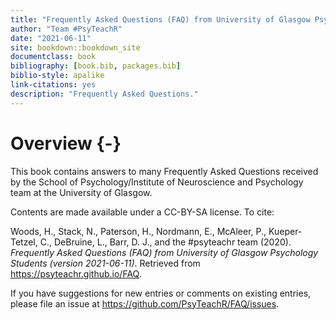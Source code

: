 ```yaml
--- 
title: "Frequently Asked Questions (FAQ) from University of Glasgow Psychology Students"
author: "Team #PsyTeachR"
date: "2021-06-11"
site: bookdown::bookdown_site
documentclass: book
bibliography: [book.bib, packages.bib]
biblio-style: apalike
link-citations: yes
description: "Frequently Asked Questions."
---
```




# Overview {-}

This book contains answers to many Frequently Asked Questions received by the School of Psychology/Institute of Neuroscience and Psychology team at the University of Glasgow.

Contents are made available under a CC-BY-SA license. To cite:

Woods, H., Stack, N., Paterson, H., Nordmann, E., McAleer, P., Kueper-Tetzel, C., DeBruine, L., Barr, D. J., and the #psyteachr team (2020). *Frequently Asked Questions (FAQ) from University of Glasgow Psychology Students (version 2021-06-11)*. Retrieved from <https://psyteachr.github.io/FAQ>.

If you have suggestions for new entries or comments on existing entries, please file an issue at <https://github.com/PsyTeachR/FAQ/issues>.
